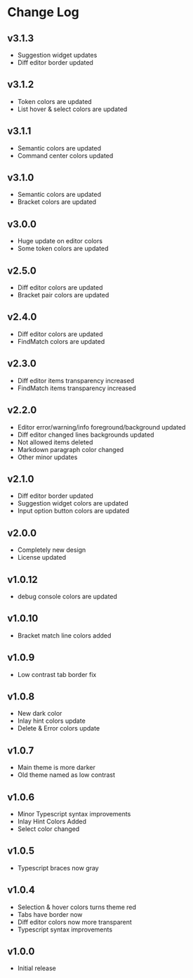 # Change Log

## v3.1.3

- Suggestion widget updates
- Diff editor border updated

## v3.1.2

- Token colors are updated
- List hover & select colors are updated

## v3.1.1

- Semantic colors are updated
- Command center colors updated

## v3.1.0

- Semantic colors are updated
- Bracket colors are updated

## v3.0.0

- Huge update on editor colors
- Some token colors are updated

## v2.5.0

- Diff editor colors are updated
- Bracket pair colors are updated

## v2.4.0

- Diff editor colors are updated
- FindMatch colors are updated

## v2.3.0

- Diff editor items transparency increased
- FindMatch items transparency increased

## v2.2.0

- Editor error/warning/info foreground/background updated
- Diff editor changed lines backgrounds updated
- Not allowed items deleted
- Markdown paragraph color changed
- Other minor updates

## v2.1.0

- Diff editor border updated
- Suggestion widget colors are updated
- Input option button colors are updated

## v2.0.0

- Completely new design
- License updated

## v1.0.12

- debug console colors are updated

## v1.0.10

- Bracket match line colors added

## v1.0.9

- Low contrast tab border fix

## v1.0.8

- New dark color
- Inlay hint colors update
- Delete & Error colors update

## v1.0.7

- Main theme is more darker
- Old theme named as low contrast

## v1.0.6

- Minor Typescript syntax improvements
- Inlay Hint Colors Added
- Select color changed

## v1.0.5

- Typescript braces now gray

## v1.0.4

- Selection & hover colors turns theme red
- Tabs have border now
- Diff editor colors now more transparent
- Typescript syntax improvements

## v1.0.0

- Initial release
